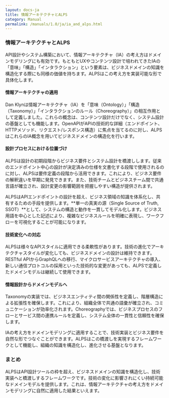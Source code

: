 ```yaml
---
layout: docs-ja
title: 情報アーキテクチャとALPS
category: Manual
permalink: /manuals/1.0/ja/ia_and_alps.html
---
```


### 情報アーキテクチャとALPS

API設計やシステム構築において、情報アーキテクチャ（IA）の考え方はドメインモデリングにも有効です。もともとUXやコンテンツ設計で培われてきたIAの「意味」「構造」「インタラクション」という要素は、ビジネスドメインの知識を構造化する際にも同様の価値を持ちます。ALPSはこの考え方を実装可能な形で具体化します。

#### 情報アーキテクチャの適用

Dan Klynは情報アーキテクチャ（IA）を「意味（Ontology）」「構造（Taxonomy）」「インタラクションのルール（Choreography）」の相互作用として定義しました。これらの概念は、コンテンツ設計だけでなく、システム設計の基盤としても機能します。OpenAPIがAPIの技術的な詳細（エンドポイント、HTTPメソッド、リクエスト/レスポンス構造）に焦点を当てるのに対し、ALPSはこれらのIA概念を用いてビジネスドメインの構造化を行います。

#### 設計プロセスにおける位置づけ

ALPSは設計の初期段階からビジネス要件とシステム設計を橋渡しします。従来のエンドポイント中心の設計が決定済みの仕様を文書化する段階で使用されるのに対し、ALPSは要件定義の段階から活用できます。これにより、ビジネス要件の解釈違いを早期に発見できます。また、技術チームとビジネスチーム間で共通言語が確立され、設計変更の影響範囲を把握しやすい構造が提供されます。

ALPSはAPIエンドポイントの設計を超え、ビジネス領域の知識を体系化し、共有するための手段を提供します。**単一の真実の源（Single Source of Truth, SSOT）**として、システムの構造と動作を一貫してモデル化します。ビジネス用語を中心とした記述により、複雑なビジネスルールを明確に表現し、ワークフローを可視化することが可能になります。

#### 技術変化への対応

ALPSは様々なAPIスタイルに適用できる柔軟性があります。技術の進化でアーキテクチャスタイルが変化しても、ビジネスドメインの設計は維持できます。RESTful APIからGraphQLへの移行、マイクロサービスアーキテクチャの導入、新しい通信プロトコルの採用といった技術的な変更があっても、ALPSで定義したドメインモデルは継続して使用できます。

#### 情報設計からドメインモデルへ

Taxonomyの実装では、ビジネスエンティティ間の関係性を定義し、階層構造による拡張性を確保します。これにより、組織全体で共通の語彙が確立され、コミュニケーションが効率化されます。Choreographyでは、ビジネスプロセスのフローとサービス間の連携ルールを定義し、システム全体の一貫性と信頼性を確保します。

IAの考え方をドメインモデリングに適用することで、技術実装とビジネス要件を自然な形でつなぐことができます。ALPSはこの橋渡しを実現するフレームワークとして機能し、組織の知識を構造化し、進化させる基盤となります。

### まとめ

ALPSはAPI設計ツールの枠を超え、ビジネスドメインの知識を構造化し、技術実装へと橋渡しするフレームワークです。技術の変化に影響されにくい持続可能なドメインモデルを提供します。これは、情報アーキテクチャの考え方をドメインモデリングに自然に適用した結果といえます。

